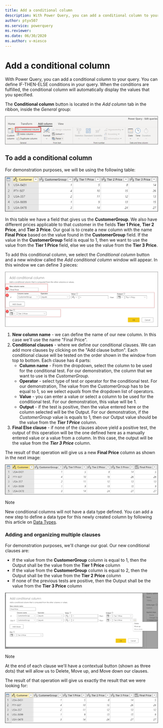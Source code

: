 ```yaml
---
title: Add a conditional column
description: With Power Query, you can add a conditional column to your query. You can define IF-THEN-ELSE conditions in your query. When the conditions are fulfilled, the conditional column will automatically display the values that you specified.
author: ptyx507
ms.service: powerquery
ms.reviewer: 
ms.date: 06/30/2020
ms.author: v-miesco
---
```


# Add a conditional column

With Power Query, you can add a conditional column to your query. You can define IF-THEN-ELSE conditions in your query. When the conditions are fulfilled, the conditional column will automatically display the values that you specified.

The **Conditional column** button is located in the *Add column* tab in the ribbon, inside the *General* group:

![Conditional Column button](images/me-add-conditional-column-button.png)

## To add a conditional column

For demonstration purposes, we will be using the following table:

![Sample table](images/me-add-conditional-column-sample-table-start.png)

In this table we have a field that gives us the **CustomerGroup**. We also have different prices applicable to that customer in the fields **Tier 1 Price**, **Tier 2 Price**, and **Tier 3 Price**. Our goal is to create a new column with the name **Final Price** based on the value found in the **CustomerGroup** field. If the value in the **CustomerGroup** field is equal to 1, then we want to use the value from the **Tier 1 Price** field, else we use the value from the **Tier 3 Price**.   

To add this conditional column, we select the *Conditional column* button and a new window called the *Add conditional column* window will appear. In this window we can define 3 pieces:

![Simple conditional column clause](images/me-add-conditional-column-one-clause.png)

1. **New column name** - we can define the name of our new column. In this case we'll use the name "Final Price".
2. **Conditional clauses** - where we define our conditional clauses. We can add more clauses by  clicking on the "Add clause button". Each conditional clause will be tested on the order shown in the window from top to bottom. Each clause has 4 parts:
   - **Column name** - From the dropdown, select the column to be used for the conditional test. For our demonstration, the column that we want to use is the *CustomerGroup*.  
   - **Operator** - select type of test or operator for the conditional test. For our demonstration, The value from the CustomerGroup has to be equal to 1, so we select *equals* from the dropdown list of operators. 
   - **Value** - you can enter a value or select a column to be used for the conditional test.  For our demonstration, this value will be 1.
   - **Output** - if the test is positive, then the value entered here or the column selected will be the Output. For our demonstration, if the *CustomerGroup* value is equals to 1, then our Output value should be the value from the ***Tier 1 Price*** column.
3. **Final Else clause** - if none of the clauses above yield a positive test, the output of this operation will be the one defined here as a manually entered value or a value from a column.  In this case, the output will be the value from the ***Tier 3 Price*** column.

The result of that operation will give us a new **Final Price** column as shown in the next image:

![New conditional column](images/me-add-conditional-column-sample-table-mid.png)

>[!Note]
> New conditional columns will not have a data type defined. You can add a new step to define a data type for this newly created column by following this article on [Data Types](data-types.md).

### Adding and organizing multiple clauses

For demonstration purposes, we'll change our goal. Our new conditional clauses are:
* If the value from the **CustomerGroup** column is equal to 1, then the Output shall be the value from the **Tier 1 Price** column
* If the value from the **CustomerGroup** column is equal to 2, then the Output shall be the value from the **Tier 2 Price** column
* If none of the previous tests are positive, then the Output shall be the value from the **Tier 3 Price** column

![Multitple conditional column clauses](images/me-add-conditional-column-multiple-clauses.png)

>[!Note]
> At the end of each clause we'll have a contextual button (shown as three dots) that will allow us to Delete, Move up, and Move down our clauses.

The result of that operation will give us exactly the result that we were looking for:

![Final conditional column](images/me-add-conditional-column-sample-table-final.png)
